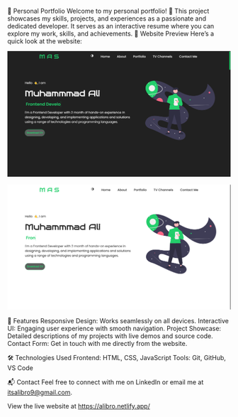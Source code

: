 🚀 Personal Portfolio
Welcome to my personal portfolio! 🎉
This project showcases my skills, projects, and experiences as a passionate and dedicated developer. It serves as an interactive resume where you can explore my work, skills, and achievements.
🚀 Website Preview
Here’s a quick look at the website:

![Website Screenshot](./images/screen-1.png)

![Website Screenshot](./images/screen-2.png)

🌟 Features
Responsive Design: Works seamlessly on all devices.
Interactive UI: Engaging user experience with smooth navigation.
Project Showcase: Detailed descriptions of my projects with live demos and source code.
Contact Form: Get in touch with me directly from the website.

🛠️ Technologies Used
Frontend: HTML, CSS, JavaScript
Tools: Git, GitHub, VS Code

📬 Contact
Feel free to connect with me on LinkedIn or email me at itsalibro9@gmail.com.

View the live website at https://alibro.netlify.app/





